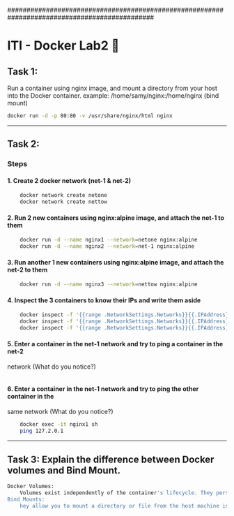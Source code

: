 ##############################################################################################
# ITI - Docker Lab2 🐋

## Task 1:
Run a container using nginx image, and mount a directory from your host into the 
Docker container. example: /home/samy/nginx:/home/nginx (bind mount)
```bash
docker run -d -p 80:80 -v /usr/share/nginx/html nginx
```
---

## Task 2:
### Steps
#### 1. Create 2 docker network (net-1 & net-2)
```bash
    docker network create netone
    docker network create nettow
```
#### 2. Run 2 new containers using nginx:alpine image, and attach the net-1 to them
```bash
    docker run -d --name nginx1 --network=netone nginx:alpine
    docker run -d --name nginx2 --network=net-1 nginx:alpine
```
#### 3.  Run another 1 new containers using nginx:alpine image, and attach the net-2 to them
```bash
    docker run -d --name nginx3 --network=nettow nginx:alpine
```
#### 4. Inspect the 3 containers to know their IPs and write them aside
```bash
    docker inspect -f '{{range .NetworkSettings.Networks}}{{.IPAddress}}{{end}}' nginx1
    docker inspect -f '{{range .NetworkSettings.Networks}}{{.IPAddress}}{{end}}' nginx2
    docker inspect -f '{{range .NetworkSettings.Networks}}{{.IPAddress}}{{end}}' nginx3

```
#### 5. Enter a container in the net-1 network and try to ping a container in the net-2 
network (What do you notice?)
```bash

```
#### 6. Enter a container in the net-1 network and try to ping the other container in the 
same network (What do you notice?)
```bash
    docker exec -it nginx1 sh
    ping 127.2.0.1
```
---
## Task 3: Explain the difference between Docker volumes and Bind Mount.
```bash
Docker Volumes:
    Volumes exist independently of the container's lifecycle. They persist even if the container is removed.
Bind Mounts:
    hey allow you to mount a directory or file from the host machine into the container
```

